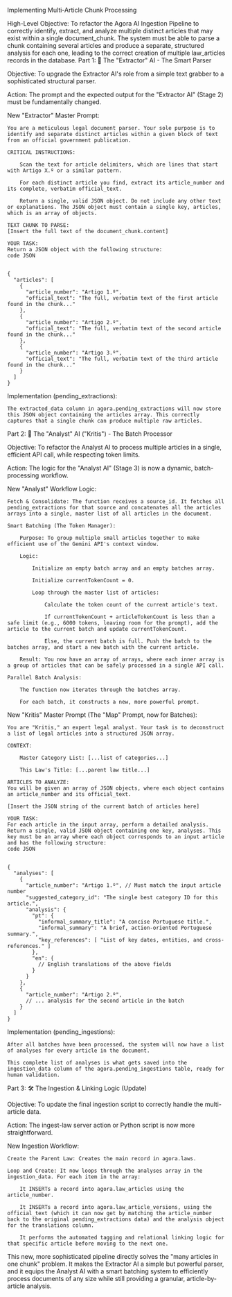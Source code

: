 Implementing Multi-Article Chunk Processing

High-Level Objective:
To refactor the Agora AI Ingestion Pipeline to correctly identify, extract, and analyze multiple distinct articles that may exist within a single document_chunk. The system must be able to parse a chunk containing several articles and produce a separate, structured analysis for each one, leading to the correct creation of multiple law_articles records in the database.
Part 1: 🔬 The "Extractor" AI - The Smart Parser

Objective: To upgrade the Extractor AI's role from a simple text grabber to a sophisticated structural parser.

Action: The prompt and the expected output for the "Extractor AI" (Stage 2) must be fundamentally changed.

New "Extractor" Master Prompt:

    You are a meticulous legal document parser. Your sole purpose is to identify and separate distinct articles within a given block of text from an official government publication.

    CRITICAL INSTRUCTIONS:

        Scan the text for article delimiters, which are lines that start with Artigo X.º or a similar pattern.

        For each distinct article you find, extract its article_number and its complete, verbatim official_text.

        Return a single, valid JSON object. Do not include any other text or explanations. The JSON object must contain a single key, articles, which is an array of objects.

    TEXT CHUNK TO PARSE:
    [Insert the full text of the document_chunk.content]

    YOUR TASK:
    Return a JSON object with the following structure:
    code JSON

        
    {
      "articles": [
        {
          "article_number": "Artigo 1.º",
          "official_text": "The full, verbatim text of the first article found in the chunk..."
        },
        {
          "article_number": "Artigo 2.º",
          "official_text": "The full, verbatim text of the second article found in the chunk..."
        },
        {
          "article_number": "Artigo 3.º",
          "official_text": "The full, verbatim text of the third article found in the chunk..."
        }
      ]
    }

      

Implementation (pending_extractions):

    The extracted_data column in agora.pending_extractions will now store this JSON object containing the articles array. This correctly captures that a single chunk can produce multiple raw articles.

Part 2: 🧠 The "Analyst" AI ("Kritis") - The Batch Processor

Objective: To refactor the Analyst AI to process multiple articles in a single, efficient API call, while respecting token limits.

Action: The logic for the "Analyst AI" (Stage 3) is now a dynamic, batch-processing workflow.

New "Analyst" Workflow Logic:

    Fetch & Consolidate: The function receives a source_id. It fetches all pending_extractions for that source and concatenates all the articles arrays into a single, master list of all articles in the document.

    Smart Batching (The Token Manager):

        Purpose: To group multiple small articles together to make efficient use of the Gemini API's context window.

        Logic:

            Initialize an empty batch array and an empty batches array.

            Initialize currentTokenCount = 0.

            Loop through the master list of articles:

                Calculate the token count of the current article's text.

                If currentTokenCount + articleTokenCount is less than a safe limit (e.g., 6000 tokens, leaving room for the prompt), add the article to the current batch and update currentTokenCount.

                Else, the current batch is full. Push the batch to the batches array, and start a new batch with the current article.

        Result: You now have an array of arrays, where each inner array is a group of articles that can be safely processed in a single API call.

    Parallel Batch Analysis:

        The function now iterates through the batches array.

        For each batch, it constructs a new, more powerful prompt.

New "Kritis" Master Prompt (The "Map" Prompt, now for Batches):

    You are "Kritis," an expert legal analyst. Your task is to deconstruct a list of legal articles into a structured JSON array.

    CONTEXT:

        Master Category List: [...list of categories...]

        This Law's Title: [...parent law title...]

    ARTICLES TO ANALYZE:
    You will be given an array of JSON objects, where each object contains an article_number and its official_text.

    [Insert the JSON string of the current batch of articles here]

    YOUR TASK:
    For each article in the input array, perform a detailed analysis. Return a single, valid JSON object containing one key, analyses. This key must be an array where each object corresponds to an input article and has the following structure:
    code JSON

        
    {
      "analyses": [
        {
          "article_number": "Artigo 1.º", // Must match the input article number
          "suggested_category_id": "The single best category ID for this article.",
          "analysis": {
            "pt": {
              "informal_summary_title": "A concise Portuguese title.",
              "informal_summary": "A brief, action-oriented Portuguese summary.",
              "key_references": [ "List of key dates, entities, and cross-references." ]
            },
            "en": {
              // English translations of the above fields
            }
          }
        },
        {
          "article_number": "Artigo 2.º",
          // ... analysis for the second article in the batch
        }
      ]
    }

      

Implementation (pending_ingestions):

    After all batches have been processed, the system will now have a list of analyses for every article in the document.

    This complete list of analyses is what gets saved into the ingestion_data column of the agora.pending_ingestions table, ready for human validation.

Part 3: 🛠️ The Ingestion & Linking Logic (Update)

Objective: To update the final ingestion script to correctly handle the multi-article data.

Action: The ingest-law server action or Python script is now more straightforward.

New Ingestion Workflow:

    Create the Parent Law: Creates the main record in agora.laws.

    Loop and Create: It now loops through the analyses array in the ingestion_data. For each item in the array:

        It INSERTs a record into agora.law_articles using the article_number.

        It INSERTs a record into agora.law_article_versions, using the official_text (which it can now get by matching the article_number back to the original pending_extractions data) and the analysis object for the translations column.

        It performs the automated tagging and relational linking logic for that specific article before moving to the next one.

This new, more sophisticated pipeline directly solves the "many articles in one chunk" problem. It makes the Extractor AI a simple but powerful parser, and it equips the Analyst AI with a smart batching system to efficiently process documents of any size while still providing a granular, article-by-article analysis.
